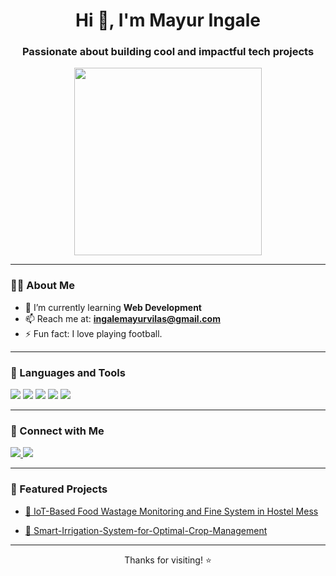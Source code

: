 <h1 align="center">Hi 👋, I'm Mayur Ingale</h1>
<h3 align="center">Passionate about building cool and impactful tech projects</h3>

<p align="center">
  <img src="https://media.giphy.com/media/qgQUggAC3Pfv687qPC/giphy.gif" width="300">
</p>

---

### 👨‍💻 About Me

- 🌱 I’m currently learning **Web Development**
- 📫 Reach me at: **ingalemayurvilas@gmail.com**
- ⚡ Fun fact: I love playing football.

---

### 🧰 Languages and Tools

<p align="left">
  <img src="https://img.shields.io/badge/C-00599C?style=for-the-badge&logo=c&logoColor=white"/>
  <img src="https://img.shields.io/badge/C++-00599C?style=for-the-badge&logo=cplusplus&logoColor=white"/>
  <img src="https://img.shields.io/badge/HTML5-E34F26?style=for-the-badge&logo=html5&logoColor=white"/>
  <img src="https://img.shields.io/badge/CSS3-1572B6?style=for-the-badge&logo=css3&logoColor=white"/>
  <img src="https://img.shields.io/badge/JavaScript-F7DF1E?style=for-the-badge&logo=javascript&logoColor=black"/>
</p>

---

### 🔗 Connect with Me

<p align="left">
  <a href="https://www.linkedin.com/in/mayur-ingale-2809502ba" target="_blank">
    <img src="https://img.shields.io/badge/LinkedIn-blue?style=for-the-badge&logo=linkedin&logoColor=white" />
  </a>
  <a href="mailto:ingalemayurvilas@gmail.com">
    <img src="https://img.shields.io/badge/Gmail-D14836?style=for-the-badge&logo=gmail&logoColor=white" />
  </a>

</p>

---


### 🚀 Featured Projects

- [🔗 IoT-Based Food Wastage Monitoring and Fine System in Hostel Mess](https://github.com/mayur271005/IoT-Based-Food-Wastage-Monitoring-and-Fine-System-in-Hostel-Mess)

- [🔗 Smart-Irrigation-System-for-Optimal-Crop-Management](https://github.com/mayur271005/Smart-Irrigation-System-for-Optimal-Crop-Management)


---

<p align="center">Thanks for visiting! ⭐️</p>
